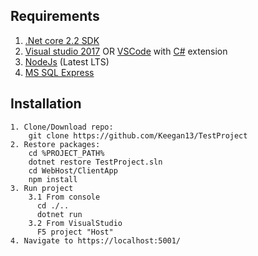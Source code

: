  
## Requirements

1. [.Net core 2.2 SDK](https://www.microsoft.com/net/core#windows)
2. [Visual studio 2017](https://www.visualstudio.com/) OR [VSCode](https://code.visualstudio.com/) with [C#](https://marketplace.visualstudio.com/items?itemName=ms-vscode.csharp) extension
3. [NodeJs](https://nodejs.org/en/) (Latest LTS)
4. [MS SQL Express](https://www.microsoft.com/en-us/sql-server/sql-server-editions-express)

## Installation
```
1. Clone/Download repo:
    git clone https://github.com/Keegan13/TestProject
2. Restore packages:
    cd %PROJECT_PATH%
    dotnet restore TestProject.sln
    cd WebHost/ClientApp
    npm install
3. Run project
    3.1 From console
      cd ./..
      dotnet run
    3.2 From VisualStudio
      F5 project "Host" 
4. Navigate to https://localhost:5001/ 
